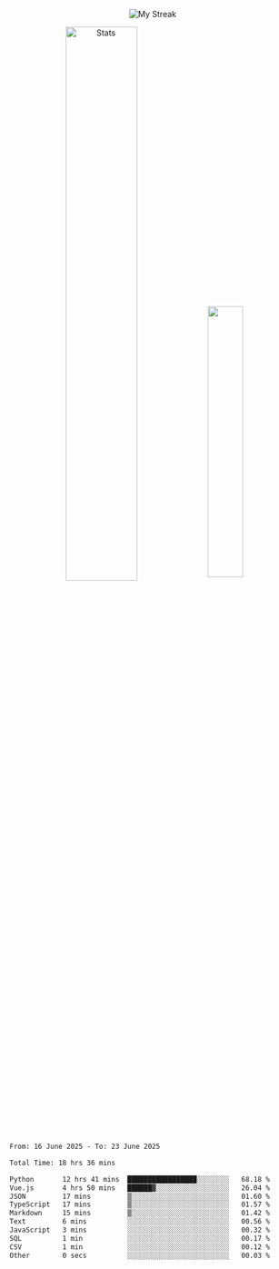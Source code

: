 <p align="center">
<picture>
  <source media="(prefers-color-scheme: dark)" srcset="http://github-readme-streak-stats.herokuapp.com?user=semolik&theme=dark&hide_border=true&background=DD272700">
  <img alt="My Streak" src="http://github-readme-streak-stats.herokuapp.com?user=semolik&hide_border=true">
</picture>
</p>
<div align="center">
  <picture>
    <source media="(prefers-color-scheme: dark)" srcset="https://github-readme-stats.vercel.app/api?username=semolik&show_icons=true&bg_color=DD272700&hide_border=true&theme=dark">
        <img alt="Stats" src="https://github-readme-stats.vercel.app/api?username=semolik&show_icons=true&bg_color=DD272700&hide_border=true" width="50%" >
  </picture>
  <sup>
  <picture>
  <source media="(prefers-color-scheme: dark)" srcset="https://github-readme-stats.vercel.app/api/top-langs/?username=semolik&layout=compact&hide_border=true&bg_color=DD272700&theme=dark">
  <img src="https://github-readme-stats.vercel.app/api/top-langs/?username=semolik&layout=compact&hide_border=true" width="35%" />
  </picture>
  </sup>
</div>
<!--START_SECTION:waka-->

```txt
From: 16 June 2025 - To: 23 June 2025

Total Time: 18 hrs 36 mins

Python       12 hrs 41 mins  █████████████████░░░░░░░░   68.18 %
Vue.js       4 hrs 50 mins   ██████▓░░░░░░░░░░░░░░░░░░   26.04 %
JSON         17 mins         ▒░░░░░░░░░░░░░░░░░░░░░░░░   01.60 %
TypeScript   17 mins         ▒░░░░░░░░░░░░░░░░░░░░░░░░   01.57 %
Markdown     15 mins         ▒░░░░░░░░░░░░░░░░░░░░░░░░   01.42 %
Text         6 mins          ░░░░░░░░░░░░░░░░░░░░░░░░░   00.56 %
JavaScript   3 mins          ░░░░░░░░░░░░░░░░░░░░░░░░░   00.32 %
SQL          1 min           ░░░░░░░░░░░░░░░░░░░░░░░░░   00.17 %
CSV          1 min           ░░░░░░░░░░░░░░░░░░░░░░░░░   00.12 %
Other        0 secs          ░░░░░░░░░░░░░░░░░░░░░░░░░   00.03 %
```

<!--END_SECTION:waka-->

